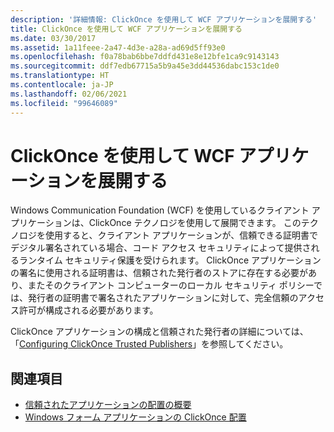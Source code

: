 ```yaml
---
description: '詳細情報: ClickOnce を使用して WCF アプリケーションを展開する'
title: ClickOnce を使用して WCF アプリケーションを展開する
ms.date: 03/30/2017
ms.assetid: 1a11feee-2a47-4d3e-a28a-ad69d5ff93e0
ms.openlocfilehash: f0a78bab6bbe7ddfd431e8e12bfe1ca9c9143143
ms.sourcegitcommit: ddf7edb67715a5b9a45e3dd44536dabc153c1de0
ms.translationtype: HT
ms.contentlocale: ja-JP
ms.lasthandoff: 02/06/2021
ms.locfileid: "99646089"
---
```

# <a name="deploying-wcf-applications-with-clickonce"></a>ClickOnce を使用して WCF アプリケーションを展開する

Windows Communication Foundation (WCF) を使用しているクライアント アプリケーションは、ClickOnce テクノロジを使用して展開できます。 このテクノロジを使用すると、クライアント アプリケーションが、信頼できる証明書でデジタル署名されている場合、コード アクセス セキュリティによって提供されるランタイム セキュリティ保護を受けられます。 ClickOnce アプリケーションの署名に使用される証明書は、信頼された発行者のストアに存在する必要があり、またそのクライアント コンピューターのローカル セキュリティ ポリシーでは、発行者の証明書で署名されたアプリケーションに対して、完全信頼のアクセス許可が構成される必要があります。  
  
 ClickOnce アプリケーションの構成と信頼された発行者の詳細については、「[Configuring ClickOnce Trusted Publishers](/previous-versions/dotnet/articles/ms996418(v=msdn.10))」を参照してください。  
  
## <a name="see-also"></a>関連項目

- [信頼されたアプリケーションの配置の概要](/visualstudio/deployment/trusted-application-deployment-overview)
- [Windows フォーム アプリケーションの ClickOnce 配置](/previous-versions/visualstudio/visual-studio-2008/wh45kb66(v=vs.90))

